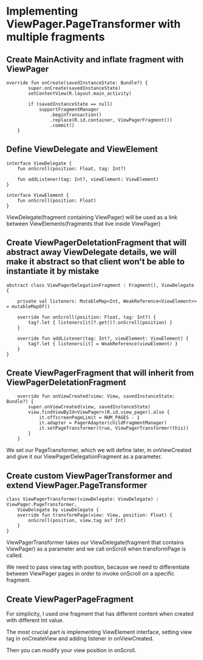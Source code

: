 # Implementing ViewPager.PageTransformer with multiple fragments

## Create MainActivity and inflate fragment with ViewPager

```
override fun onCreate(savedInstanceState: Bundle?) {
        super.onCreate(savedInstanceState)
        setContentView(R.layout.main_activity)

        if (savedInstanceState == null)
            supportFragmentManager
                .beginTransaction()
                .replace(R.id.container, ViewPagerFragment())
                .commit()
    }
```

## Define ViewDelegate and ViewElement

```
interface ViewDelegate {
    fun onScroll(position: Float, tag: Int?)

    fun addListener(tag: Int?, viewElement: ViewElement)
}
```

```
interface ViewElement {
    fun onScroll(position: Float)
}
```

ViewDelegate(fragment containing ViewPager) will be used as a link between ViewElements(fragments that live inside ViewPager)

## Create ViewPagerDeletationFragment that will abstract away ViewDelegate details, we will make it abstract so that client won't be able to instantiate it by mistake

```
abstract class ViewPagerDelegationFragment : Fragment(), ViewDelegate {

    private val listeners: MutableMap<Int, WeakReference<ViewElement>> = mutableMapOf()

    override fun onScroll(position: Float, tag: Int?) {
        tag?.let { listeners[it]?.get()?.onScroll(position) }
    }

    override fun addListener(tag: Int?, viewElement: ViewElement) {
        tag?.let { listeners[it] = WeakReference(viewElement) }
    }
}
```

## Create ViewPagerFragment that will inherit from ViewPagerDeletationFragment 

```
    override fun onViewCreated(view: View, savedInstanceState: Bundle?) {
        super.onViewCreated(view, savedInstanceState)
        view.findViewById<ViewPager>(R.id.view_pager).also {
            it.offscreenPageLimit = NUM_PAGES - 1
            it.adapter = PagerAdapter(childFragmentManager)
            it.setPageTransformer(true, ViewPagerTransformer(this))
        }
    }
```

We set our PageTransformer, which we will define later, in onViewCreated and give it our ViewPagerDelegationFragment as a parameter.

## Create custom ViewPagerTransformer and extend ViewPager.PageTransformer

```
class ViewPagerTransformer(viewDelegate: ViewDelegate) : ViewPager.PageTransformer,
    ViewDelegate by viewDelegate {
    override fun transformPage(view: View, position: Float) {
        onScroll(position, view.tag as? Int)
    }
}
```

ViewPagerTransformer takes our ViewDelegate(fragment that contains ViewPager) as a parameter and we call onScroll when transformPage is called. 

We need to pass view.tag with position, because we need to differentiate between ViewPager pages in order to invoke onScroll on a specific fragment.

## Create ViewPagerPageFragment 

For simplicity, I used one fragment that has different content when created with different Int value. 

The most crucial part is implementing ViewElement interface, setting view tag in onCreateView and adding listener in onViewCreated.

Then you can modify your view position in onScroll.



